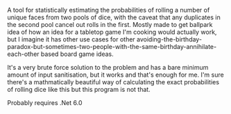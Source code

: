 A tool for statistically estimating the probabilities of rolling a number of unique faces from two pools of dice, with the caveat that any duplicates in the second pool cancel out rolls in the first. 
Mostly made to get ballpark idea of how an idea for a tabletop game I'm cooking would actually work, but I imagine it has other use cases for other avoiding-the-birthday-paradox-but-sometimes-two-people-with-the-same-birthday-annihilate-each-other based board game ideas.

It's a very brute force solution to the problem and has a bare minimum amount of input sanitisation, but it works and that's enough for me. 
I'm sure there's a mathmatically beautiful way of calculating the exact probabilities of rolling dice like this but this program is not that.

Probably requires .Net 6.0
